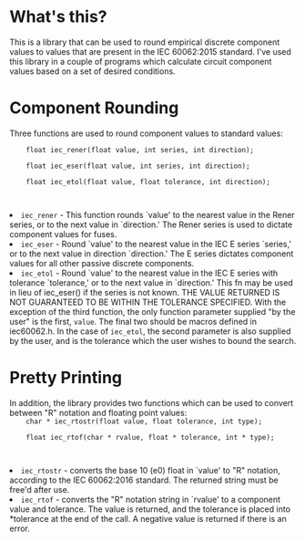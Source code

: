 <h1>What's this?</h1>
<p>This is a library that can be used to round empirical discrete component
  values to values that are present in the IEC 60062:2015 standard. I've used
  this library in a couple of programs which calculate circuit component values
  based on a set of desired conditions.</p>
<h1>Component Rounding</h1>
<p>Three functions are used to round component values to standard values:<br />
  <code>
    float iec_rener(float value, int series, int direction);<br />
    float iec_eser(float value, int series, int direction);<br />
    float iec_etol(float value, float tolerance, int direction);<br />
  </code>
  <list>
    <li/><code>iec_rener</code> - This function rounds `value' to the nearest
    value in the Rener series, or to the next value in `direction.' The Rener
    series is used to dictate component values for fuses.
    <li/><code>iec_eser</code> - Round `value' to the nearest value in the IEC E
    series `series,' or to the next value in direction `direction.' The E
    series dictates component values for all other passive discrete components.
    <li/><code>iec_etol</code> - Round `value' to the nearest value in the IEC E
    series with tolerance `tolerance,' or to the next value in `direction.' This
    fn may be used in lieu of iec_eser() if the series is not known. THE VALUE
    RETURNED IS NOT GUARANTEED TO BE WITHIN THE TOLERANCE SPECIFIED.
  </list>
  With the exception of the third function, the only function parameter supplied
  "by the user" is the first, <code>value</code>. The final two should be macros
  defined in iec60062.h. In the case of <code>iec_etol</code>, the second
  parameter is also supplied by the user, and is the tolerance which the user
  wishes to bound the search.</p>
<h1>Pretty Printing</h1>
<p>In addition, the library provides two functions which can be used to convert
  between "R" notation and floating point values:
  <code>
    char * iec_rtostr(float value, float tolerance, int type);<br/>
    float iec_rtof(char * rvalue, float * tolerance, int * type);<br/>
  </code>
  <list>
    <li/><code>iec_rtostr</code> - converts the base 10 (e0) float in `value'
    to "R" notation, according to the IEC 60062:2016 standard. The returned
    string must be free'd after use.
    <li/><code>iec_rtof</code> - converts the "R" notation string in `rvalue'
    to a component value and tolerance. The value is returned, and the
    tolerance is placed into *tolerance at the end of the call. A negative
    value is returned if there is an error.
  </list>
</p>
